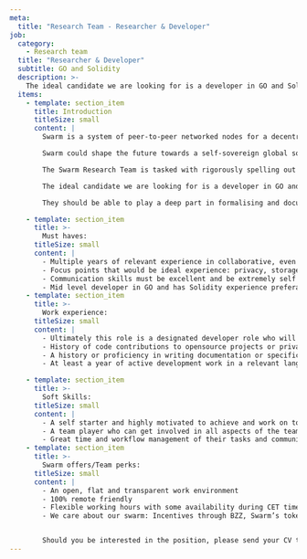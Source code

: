 ```yaml
---
meta:
  title: "Research Team - Researcher & Developer"
job:
  category:
    - Research team
  title: "Researcher & Developer"
  subtitle: GO and Solidity
  description: >-
    The ideal candidate we are looking for is a developer in GO and Solidity that has the mind of a researcher and is better suited to tackling the hard problems of decentralised systems. More than just identifying the issues, they should be able to work and as a team but as a self-starting individual. 
  items:
    - template: section_item
      title: Introduction
      titleSize: small
      content: |
        Swarm is a system of peer-to-peer networked nodes for a decentralised storage and communication service. 

        Swarm could shape the future towards a self-sovereign global society and permissionless open markets. On Swarm, applications run autonomously yet securely in a planetary-scale deployment and execution environment.

        The Swarm Research Team is tasked with rigorously spelling out and analysing Swarm’s underlying theory as well as the current implementation. We create theories, write code, run experiments and make concrete suggestions to Swarm’s engineering teams for further improvements. Our work is consumed by various Swarm teams, as well as the wider (research) community.

        The ideal candidate we are looking for is a developer in GO and Solidity that has the mind of a researcher and is better suited to tackling the hard problems of decentralised systems. More than just identifying the issues, they should be able to work and as a team but as a self-starting individual. 

        They should be able to play a deep part in formalising and documenting problems, fixes and features, and then developing those solutions as defined by the team.

    - template: section_item
      title: >-
        Must haves:
      titleSize: small
      content: |
        - Multiple years of relevant experience in collaborative, even better if open source, research experience in distributed/decentralised systems. 
        - Focus points that would be ideal experience: privacy, storage, smart contracts, testing, economic incentives. 
        - Communication skills must be excellent and be extremely self motivated and curious regarding technical solutions and not waiting for instructions or specs to present themselves. 
        - Mid level developer in GO and has Solidity experience preferably. Or the propensity to learn and adapt quickly and skill up on these on the fly, if all other relevant skills are present. 
    - template: section_item
      title: >-
        Work experience: 
      titleSize: small
      content: |
        - Ultimately this role is a designated developer role who will execute the solution discussed and formalised in the rounds of research discussions. As such they should have 3+ years of experience on a Research team in a developer capacity. 
        - History of code contributions to opensource projects or private organisations they have worked for is desirable. 
        - A history or proficiency in writing documentation or specifications would be a welcome skill to formalise their work within the team. 
        - At least a year of active development work in a relevant language, or an outsized portfolio of technical contributions in web3 organisations. 

    - template: section_item
      title: >-
        Soft Skills: 
      titleSize: small
      content: |
        - A self starter and highly motivated to achieve and work on tough problems for a prolonged period of time. 
        - A team player who can get involved in all aspects of the team’s work and not just their own. Over and above their designated function when needed.
        - Great time and workflow management of their tasks and communicating their readiness levels at all times. 
    - template: section_item
      title: >-
        Swarm offers/Team perks:
      titleSize: small
      content: |
        - An open, flat and transparent work environment
        - 100% remote friendly
        - Flexible working hours with some availability during CET time zone working hours.
        - We care about our swarm: Incentives through BZZ, Swarm’s token


        Should you be interested in the position, please send your CV to [talent@ethswarm.org](talent@ethswarm.org "talent@ethswarm.org")
---
```

